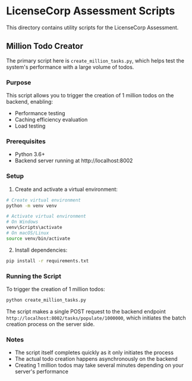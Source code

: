 # LicenseCorp Assessment Scripts

This directory contains utility scripts for the LicenseCorp Assessment.

## Million Todo Creator

The primary script here is `create_million_tasks.py`, which helps test the system's performance with a large volume of todos.

### Purpose

This script allows you to trigger the creation of 1 million todos on the backend, enabling:
- Performance testing
- Caching efficiency evaluation
- Load testing

### Prerequisites

- Python 3.6+
- Backend server running at http://localhost:8002

### Setup

1. Create and activate a virtual environment:

```bash
# Create virtual environment
python -m venv venv

# Activate virtual environment
# On Windows
venv\Scripts\activate
# On macOS/Linux
source venv/bin/activate
```

2. Install dependencies:

```bash
pip install -r requirements.txt
```

### Running the Script

To trigger the creation of 1 million todos:

```bash
python create_million_tasks.py
```

The script makes a single POST request to the backend endpoint `http://localhost:8002/tasks/populate/1000000`, which initiates the batch creation process on the server side.

### Notes

- The script itself completes quickly as it only initiates the process
- The actual todo creation happens asynchronously on the backend
- Creating 1 million todos may take several minutes depending on your server's performance 